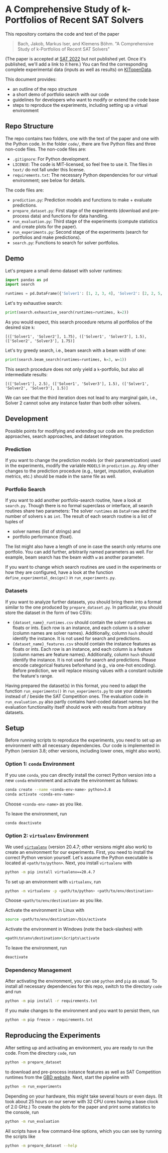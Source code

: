 # A Comprehensive Study of k-Portfolios of Recent SAT Solvers

This repository contains the code and text of the paper

> Bach, Jakob, Markus Iser, and Klemens Böhm. "A Comprehensive Study of k-Portfolios of Recent SAT Solvers"

(The paper is accepted at [SAT 2022](http://satisfiability.org/SAT22/) but not published yet.
Once it's published, we'll add a link to it here.)
You can find the corresponding complete experimental data (inputs as well as results) on [KITopenData](https://doi.org/10.5445/IR/1000146629).

This document provides:

- an outline of the repo structure
- a short demo of portfolio search with our code
- guidelines for developers who want to modify or extend the code base
- steps to reproduce the experiments, including setting up a virtual environment

## Repo Structure

The repo contains two folders, one with the text of the paper and one with the Python code.
In the folder `code/`, there are five Python files and three non-code files.
The non-code files are:

- `.gitignore`: For Python development.
- `LICENSE`: The code is MIT-licensed, so feel free to use it.
  The files in `text/` do not fall under this license.
- `requirements.txt`: The necessary Python dependencies for our virtual environment; see below for details.

The code files are:

- `prediction.py`: Prediction models and functions to make + evaluate predictions.
- `prepare_dataset.py`: First stage of the experiments (download and pre-process data)
  and functions for data handling.
- `run_evaluation.py`: Third stage of the experiments (compute statistics and create plots for the paper).
- `run_experiments.py`: Second stage of the experiments (search for portfolios and make predictions).
- `search.py`: Functions to search for solver portfolios.

## Demo

Let's prepare a small demo dataset with solver runtimes:

```python
import pandas as pd
import search

runtimes = pd.DataFrame({'Solver1': [1, 2, 3, 4], 'Solver2': [2, 2, 5, 1], 'Solver3': [5, 3, 2, 1]})
```

Let's try exhaustive search:

```python
print(search.exhaustive_search(runtimes=runtimes, k=2))
```

As you would expect, this search procedure returns all portfolios of the desired size `k`:

```
[(['Solver1', 'Solver2'], 1.75), (['Solver1', 'Solver3'], 1.5), (['Solver2', 'Solver3'], 1.75)]
```

Let's try greedy search, i.e., beam search with a beam width of one:

```python
print(search.beam_search(runtimes=runtimes, k=3, w=1))
```

This search procedure does not only yield a `k`-portfolio, but also all intermediate results:

```
[(['Solver1'], 2.5), (['Solver1', 'Solver3'], 1.5), (['Solver1', 'Solver2', 'Solver3'], 1.5)]
```

We can see that the third iteration does not lead to any marginal gain, i.e.,
Solver 2 cannot solve any instance faster than both other solvers.

## Development

Possible points for modifying and extending our code are
the prediction approaches, search approaches, and dataset integration.

### Prediction

If you want to change the prediction models (or their parametrization) used in the experiments,
modify the variable `MODELS` in `prediction.py`.
Any other changes to the prediction procedure (e.g., target, imputation, evaluation metrics, etc.)
should be made in the same file as well.

### Portfolio Search

If you want to add another portfolio-search routine, have a look at `search.py`.
Though there is no formal superclass or interface, all search routines share two parameters:
The solver `runtimes` as `DataFrame` and the number of solvers `k` as `int`.
The result of each search routine is a list of tuples of

- solver names (list of strings) and
- portfolio performance (float).

The list might also have a length of one in case the search only returns one portfolio.
You can add further, arbitrarily named parameters as well.
For example, beam search has the beam width `w` as another parameter.

If you want to change which search routines are used in the experiments or how they are configured,
have a look at the function `define_experimental_design()` in `run_experiments.py`.

### Datasets

If you want to analyze further datasets, you should bring them into a format similar to the one
produced by `prepare_dataset.py`.
In particular, you should store the dataset in the form of two CSVs:

- `{dataset_name}_runtimes.csv` should contain the solver runtimes as floats or ints.
  Each row is an instance, and each column is a solver (column names are solver names).
  Additionally, column `hash` should identify the instance.
  It is not used for search and predictions.
- `{dataset_name}_features.csv` should contain the instance features as floats or ints.
  Each row is an instance, and each column is a feature (column names are feature names).
  Additionally, column `hash` should identify the instance.
  It is not used for search and predictions.
  Please encode categorical features beforehand (e.g., via one-hot encoding).
  Before prediction, we will replace missing values with a constant outside the feature's range.

Having prepared the dataset(s) in this format, you need to adapt the function `run_experiments()` in
`run_experiments.py` to use your datasets instead of / beside the SAT Competition ones.
The evaluation code in `run_evaluation.py` also partly contains hard-coded dataset names but the
evaluation functionality itself should work with results from arbitrary datasets.

## Setup

Before running scripts to reproduce the experiments,
you need to set up an environment with all necessary dependencies.
Our code is implemented in Python (version 3.8; other versions, including lower ones, might also work).

### Option 1: `conda` Environment

If you use `conda`, you can directly install the correct Python version into a new `conda`
environment and activate the environment as follows:

```bash
conda create --name <conda-env-name> python=3.8
conda activate <conda-env-name>
```

Choose `<conda-env-name>` as you like.

To leave the environment, run

```bash
conda deactivate
```

### Option 2: `virtualenv` Environment

We used [`virtualenv`](https://virtualenv.pypa.io/) (version 20.4.7; other versions might also work)
to create an environment for our experiments.
First, you need to install the correct Python version yourself.
Let's assume the Python executable is located at `<path/to/python>`.
Next, you install `virtualenv` with

```bash
python -m pip install virtualenv==20.4.7
```

To set up an environment with `virtualenv`, run

```bash
python -m virtualenv -p <path/to/python> <path/to/env/destination>
```

Choose `<path/to/env/destination>` as you like.

Activate the environment in Linux with

```bash
source <path/to/env/destination>/bin/activate
```

Activate the environment in Windows (note the back-slashes) with

```cmd
<path\to\env\destination>\Scripts\activate
```

To leave the environment, run

```bash
deactivate
```

### Dependency Management

After activating the environment, you can use `python` and `pip` as usual.
To install all necessary dependencies for this repo, switch to the directory `code` and run

```bash
python -m pip install -r requirements.txt
```

If you make changes to the environment and you want to persist them, run

```bash
python -m pip freeze > requirements.txt
```

## Reproducing the Experiments

After setting up and activating an environment, you are ready to run the code.
From the directory `code`, run

```bash
python -m prepare_dataset
```

to download and pre-process instance features as well as SAT Competition runtimes from
the [GBD website](https://gbd.iti.kit.edu/).
Next, start the pipeline with

```bash
python -m run_experiments
```

Depending on your hardware, this might take several hours or even days.
(It took about 25 hours on our server with 32 CPU cores having a base clock of 2.0 GHz.)
To create the plots for the paper and print some statistics to the console, run

```bash
python -m run_evaluation
```

All scripts have a few command-line options, which you can see by running the scripts like

```bash
python -m prepare_dataset --help
```
